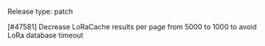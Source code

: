 Release type: patch

[#47581] Decrease LoRaCache results per page from 5000 to 1000 to avoid LoRa database timeout
